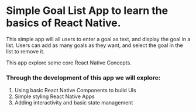 # Simple Goal List App to learn the basics of React Native.

This simple app will all users to enter a goal as text, and display the goal in a list.
Users can add as many goals as they want, and select the goal in the list to remove it.

This app explore some core React Native Concepts. 

### Through the development of this app we will explore:
1. Using basic React Native Components to build UIs
2. Simple styling React Native Apps
3. Adding interactivity and basic state management
